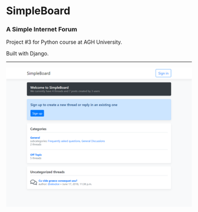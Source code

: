 # SimpleBoard
### A Simple Internet Forum

Project #3 for Python course at AGH University.

Built with Django.

---
![](docs/screenshot.png)
